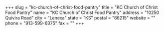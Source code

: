 +++
slug = "kc-church-of-christ-food-pantry"
title = "KC Church of Christ Food Pantry"
name = "KC Church of Christ Food Pantry"
address = "10250 Quivira Road"
city = "Lenexa"
state = "KS"
postal = "66215"
website = ""
phone = "913-599-6375"
fax = ""
+++
